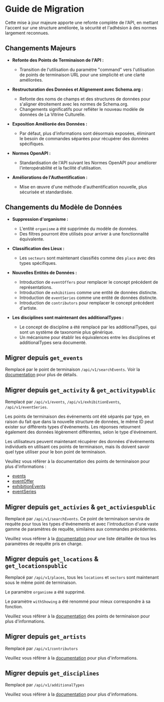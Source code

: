 # Guide de Migration
Cette mise à jour majeure apporte une refonte complète de l'API, en mettant l'accent sur une structure améliorée, la sécurité et l'adhésion à des normes largement reconnues.

## Changements Majeurs

- **Refonte des Points de Terminaison de l'API :**
  - Transition de l'utilisation du paramètre "command" vers l'utilisation de points de terminaison URL pour une simplicité et une clarté améliorées.

- **Restructuration des Données et Alignement avec Schema.org :**
  - Refonte des noms de champs et des structures de données pour s'aligner étroitement avec les normes de Schema.org.
  - Changements significatifs pour refléter le nouveau modèle de données de La Vitrine Culturelle.

- **Exposition Améliorée des Données :**
  - Par défaut, plus d'informations sont désormais exposées, éliminant le besoin de commandes séparées pour récupérer des données spécifiques.

- **Normes OpenAPI :**
  - Standardisation de l'API suivant les Normes OpenAPI pour améliorer l'interopérabilité et la facilité d'utilisation.

- **Améliorations de l'Authentification :**
  - Mise en œuvre d'une méthode d'authentification nouvelle, plus sécurisée et standardisée.

## Changements du Modèle de Données

- **Suppression d'organisme :**
  - L'entité `organisme` a été supprimée du modèle de données.
  - Des filtres pourront être utilisés pour arriver à une fonctionnalité équivalente.

- **Classification des Lieux :**
  - Les `secteurs` sont maintenant classifiés comme des `place` avec des types spécifiques.

- **Nouvelles Entités de Données :**
  - Introduction de `eventOffers` pour remplacer le concept précédent de représentations.
  - Introduction de `exhibitions` comme une entité de données distincte.
  - Introduction de `eventSeries` comme une entité de données distincte.
  - Introduction de `contributors` pour remplacer le concept précédent d'artiste.

- **Les disciplines sont maintenant des additionalTypes :**
  - Le concept de discipline a été remplacé par les additionalTypes, qui sont un système de taxonomie plus générique.
  - Un mécanisme pour établir les équivalences entre les disciplines et additionalTypes sera documenté.

## Migrer depuis `get_events`
Remplacé par le point de terminaison `/api/v1/searchEvents`. Voir la [documentation](v1/searchEvents.md) pour plus de détails.

## Migrer depuis `get_activity` & `get_activitypublic`
Remplacé par `/api/v1/events`, `/api/v1/exhibitionEvents`, `/api/v1/eventSeries`.

Les points de terminaison des événements ont été séparés par type, en raison du fait que dans la nouvelle structure de données, le même ID peut exister sur différents types d'événements. Les réponses retournent également des données légèrement différentes, selon le type d'événement.

Les utilisateurs peuvent maintenant récupérer des données d'événements individuels en utilisant ces points de terminaison, mais ils doivent savoir quel type utiliser pour le bon point de terminaison.

Veuillez vous référer à la documentation des points de terminaison pour plus d'informations :
- [events](v1/events.md)
- [eventOffer](v1/events.md#obtenir-un-eventoffer-representation)
- [exhibitionEvents](v1/exhibitionEvents.md)
- [eventSeries](v1/eventSeries.md)

## Migrer depuis `get_activies` & `get_activiespublic`
Remplacé par `/api/v1/searchEvents`. Ce point de terminaison servira de requête pour tous les types d'événements et avec l'introduction d'une vaste gamme de paramètres de requête, similaires aux commandes précédentes.

Veuillez vous référer à la [documentation](v1/searchEvents.md) pour une liste détaillée de tous les paramètres de requête pris en charge.

## Migrer depuis `get_locations` & `get_locationspublic`
Remplacé par `/api/v1/places`, tous les `locations` et `sectors` sont maintenant sous le même point de terminaison.

Le paramètre `organisme` a été supprimé.

Le paramètre `withShowing` a été renommé pour mieux correspondre à sa fonction.

Veuillez vous référer à la [documentation](v1/places.md) des points de terminaison pour plus d'informations.

## Migrer depuis `get_artists`
Remplacé par `/api/v1/contributors`

Veuillez vous référer à la [documentation](v1/contributors.md) pour plus d'informations.

## Migrer depuis `get_disciplines`
Remplacé par `/api/v1/additionalTypes`

Veuillez vous référer à la [documentation](v1/additionalTypes.md) pour plus d'informations.

